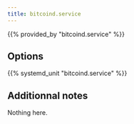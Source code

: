 ```yaml
---
title: bitcoind.service
---
```


{{% provided_by "bitcoind.service" %}}

## Options

{{% systemd_unit "bitcoind.service" %}}

## Additionnal notes

Nothing here.